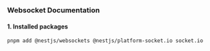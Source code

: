 ### Websocket Documentation

#### 1. Installed packages
```sh
pnpm add @nestjs/websockets @nestjs/platform-socket.io socket.io
```